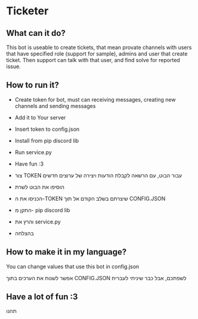 # Ticketer

## What can it do?
This bot is useable to create tickets, that mean provate channels with 
users that have specified role (support for sample), admins and user that
create ticket. Then support can talk with that user, and find solve for 
reported issue.

## How to run it?
 * Create token for bot, must can receiving messages, creating new channels
   and sending messages
 * Add it to Your server
 * Insert token to config.json
 * Install from pip discord lib
 * Run service.py
 * Have fun :3
 
 
 * צור TOKEN עבור הבוט, עם הרשאה לקבלת הודעות ויצירה של ערוצים חדשים
 * הוסיפו את הבוט לשרת
 * הכניסו את ה-TOKEN שיצרתם בשלב הקודם אל תוך CONFIG.JSON 
 * התקן מ- pip discord lib
 * והרץ את service.py
 * בהצלחה

## How to make it in my language?
You can change values that use this bot in config.json

אפשר לשנות את הערכים בתוך CONFIG.JSON לשפתכם, אבל כבר שיניתי לעברית

## Have a lot of fun :3
תהנו
